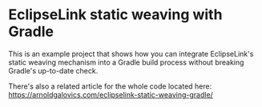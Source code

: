 # EclipseLink static weaving with Gradle

This is an example project that shows how you can integrate
EclipseLink's static weaving mechanism into a Gradle build process
without breaking Gradle's up-to-date check.

There's also a related article for the whole code located here: https://arnoldgalovics.com/eclipselink-static-weaving-gradle/

